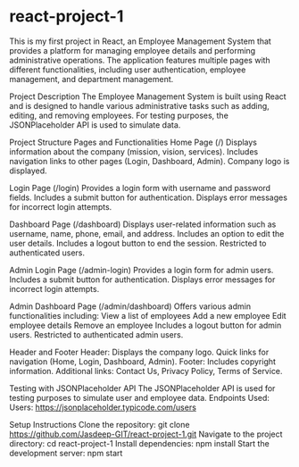 # react-project-1

This is my first project in React, an Employee Management System that provides a platform for managing employee details and performing administrative operations. The application features multiple pages with different functionalities, including user authentication, employee management, and department management.

Project Description
The Employee Management System is built using React and is designed to handle various administrative tasks such as adding, editing,  and removing employees. 
For testing purposes, the JSONPlaceholder API is used to simulate data.

Project Structure
Pages and Functionalities
Home Page (/)
Displays information about the company (mission, vision, services).
Includes navigation links to other pages (Login, Dashboard, Admin).
Company logo is displayed.

Login Page (/login)
Provides a login form with username and password fields.
Includes a submit button for authentication.
Displays error messages for incorrect login attempts.

Dashboard Page (/dashboard)
Displays user-related information such as username, name, phone, email, and address.
Includes an option to edit the user details.
Includes a logout button to end the session.
Restricted to authenticated users.

Admin Login Page (/admin-login)
Provides a login form for admin users.
Includes a submit button for authentication.
Displays error messages for incorrect login attempts.

Admin Dashboard Page (/admin/dashboard)
Offers various admin functionalities including:
View a list of employees
Add a new employee
Edit employee details
Remove an employee
Includes a logout button for admin users.
Restricted to authenticated admin users.

Header and Footer
Header:
Displays the company logo.
Quick links for navigation (Home, Login, Dashboard, Admin).
Footer:
Includes copyright information.
Additional links: Contact Us, Privacy Policy, Terms of Service.

Testing with JSONPlaceholder API
The JSONPlaceholder API is used for testing purposes to simulate user and employee data.
Endpoints Used:
Users: https://jsonplaceholder.typicode.com/users

Setup Instructions
Clone the repository:
git clone https://github.com/Jasdeep-GIT/react-project-1.git
Navigate to the project directory:
cd react-project-1
Install dependencies:
npm install
Start the development server:
npm start
